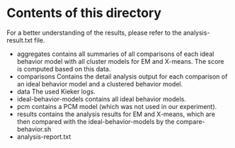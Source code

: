 # Contents of this directory

For a better understanding of the results, please refer to the
analysis-result.txt file.

- aggregates
  contains all summaries of all comparisons of each ideal behavior model
  with all cluster models for EM and X-means. The score is computed
  based on this data.
- comparisons
  Contains the detail analysis output for each comparison of an ideal
  behavior model and a clustered behavior model.
- data
  The used Kieker logs.
- ideal-behavior-models
  contains all ideal behavior models.
- pcm
  contains a PCM model (which was not used in our experiment).
- results
  contains the analysis results for EM and X-means, which are then
  compared with the ideal-behavior-models by the compare-behavior.sh
- analysis-report.txt
